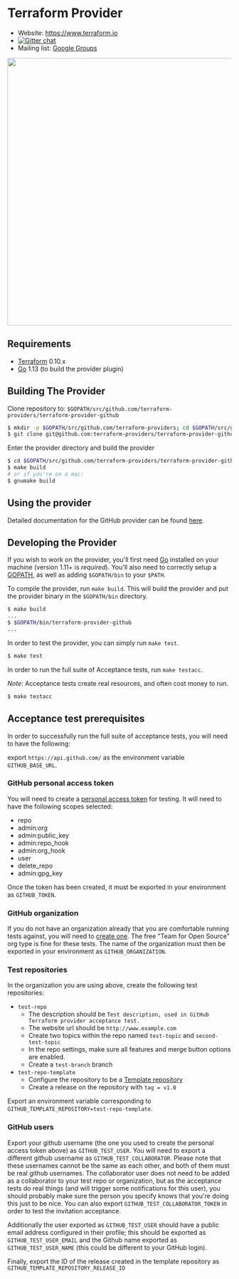 Terraform Provider
==================

- Website: https://www.terraform.io
- [![Gitter chat](https://badges.gitter.im/hashicorp-terraform/Lobby.svg)](https://gitter.im/hashicorp-terraform/Lobby)
- Mailing list: [Google Groups](http://groups.google.com/group/terraform-tool)

<img src="https://cdn.rawgit.com/hashicorp/terraform-website/master/content/source/assets/images/logo-hashicorp.svg" width="600px">

Requirements
------------

-	[Terraform](https://www.terraform.io/downloads.html) 0.10.x
-	[Go](https://golang.org/doc/install) 1.13 (to build the provider plugin)

Building The Provider
---------------------

Clone repository to: `$GOPATH/src/github.com/terraform-providers/terraform-provider-github`

```sh
$ mkdir -p $GOPATH/src/github.com/terraform-providers; cd $GOPATH/src/github.com/terraform-providers
$ git clone git@github.com:terraform-providers/terraform-provider-github.git
```

Enter the provider directory and build the provider

```sh
$ cd $GOPATH/src/github.com/terraform-providers/terraform-provider-github
$ make build
# or if you're on a mac:
$ gnumake build
```

Using the provider
----------------------

Detailed documentation for the GitHub provider can be found [here](https://www.terraform.io/docs/providers/github/index.html).

Developing the Provider
---------------------------

If you wish to work on the provider, you'll first need [Go](http://www.golang.org) installed on your machine (version 1.11+ is *required*). You'll also need to correctly setup a [GOPATH](http://golang.org/doc/code.html#GOPATH), as well as adding `$GOPATH/bin` to your `$PATH`.

To compile the provider, run `make build`. This will build the provider and put the provider binary in the `$GOPATH/bin` directory.

```sh
$ make build
...
$ $GOPATH/bin/terraform-provider-github
...
```

In order to test the provider, you can simply run `make test`.

```sh
$ make test
```

In order to run the full suite of Acceptance tests, run `make testacc`.

*Note:* Acceptance tests create real resources, and often cost money to run.

```sh
$ make testacc
```

Acceptance test prerequisites
-----------------------------
In order to successfully run the full suite of acceptance tests, you will need to have the following:

export `https://api.github.com/` as the environment variable `GITHUB_BASE_URL`.

### GitHub personal access token
You will need to create a [personal access token](https://help.github.com/en/articles/creating-a-personal-access-token-for-the-command-line) for
testing. It will need to have the following scopes selected:
* repo
* admin:org
* admin:public_key
* admin:repo_hook
* admin:org_hook
* user
* delete_repo
* admin:gpg_key

Once the token has been created, it must be exported in your environment as `GITHUB_TOKEN`.

### GitHub organization
If you do not have an organization already that you are comfortable running tests against, you will need to [create one](https://help.github.com/en/articles/creating-a-new-organization-from-scratch). The free "Team for Open Source" org type is fine for these tests. The name of the
organization must then be exported in your environment as `GITHUB_ORGANIZATION`.

### Test repositories
In the organization you are using above, create the following test repositories:

* `test-repo`
  * The description should be `Test description, used in GitHub Terraform provider acceptance test.`
  * The website url should be `http://www.example.com`
  * Create two topics within the repo named `test-topic` and `second-test-topic`
  * In the repo settings, make sure all features and merge button options are enabled.
  * Create a `test-branch` branch
* `test-repo-template`
  * Configure the repository to be a [Template repository](https://help.github.com/en/github/creating-cloning-and-archiving-repositories/creating-a-template-repository)
  * Create a release on the repository with `tag = v1.0`

Export an environment variable corresponding to `GITHUB_TEMPLATE_REPOSITORY=test-repo-template`.

### GitHub users
Export your github username (the one you used to create the personal access token above) as `GITHUB_TEST_USER`. You will need to export a
different github username as `GITHUB_TEST_COLLABORATOR`. Please note that these usernames cannot be the same as each other, and both of them
must be real github usernames. The collaborator user does not need to be added as a collaborator to your test repo or organization, but as
the acceptance tests do real things (and will trigger some notifications for this user), you should probably make sure the person you specify
knows that you're doing this just to be nice. You can also export `GITHUB_TEST_COLLABORATOR_TOKEN` in order to test the invitation acceptance.

Additionally the user exported as `GITHUB_TEST_USER` should have a public email address configured in their profile; this should be exported
as `GITHUB_TEST_USER_EMAIL` and the Github name exported as `GITHUB_TEST_USER_NAME` (this could be different to your GitHub login).

Finally, export the ID of the release created in the template repository as `GITHUB_TEMPLATE_REPOSITORY_RELEASE_ID`
